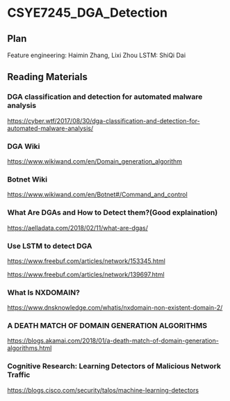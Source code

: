 # CSYE7245_DGA_Detection

## Plan
Feature engineering: Haimin Zhang, Lixi Zhou
LSTM: ShiQi Dai

## Reading Materials

### DGA classification and detection for automated malware analysis
https://cyber.wtf/2017/08/30/dga-classification-and-detection-for-automated-malware-analysis/

### DGA Wiki
https://www.wikiwand.com/en/Domain_generation_algorithm

### Botnet Wiki
https://www.wikiwand.com/en/Botnet#/Command_and_control

### What Are DGAs and How to Detect them?(Good explaination)
https://aelladata.com/2018/02/11/what-are-dgas/

### Use LSTM to detect DGA
https://www.freebuf.com/articles/network/153345.html

https://www.freebuf.com/articles/network/139697.html

### What Is NXDOMAIN?
https://www.dnsknowledge.com/whatis/nxdomain-non-existent-domain-2/

### A DEATH MATCH OF DOMAIN GENERATION ALGORITHMS
https://blogs.akamai.com/2018/01/a-death-match-of-domain-generation-algorithms.html

### Cognitive Research: Learning Detectors of Malicious Network Traffic
https://blogs.cisco.com/security/talos/machine-learning-detectors

